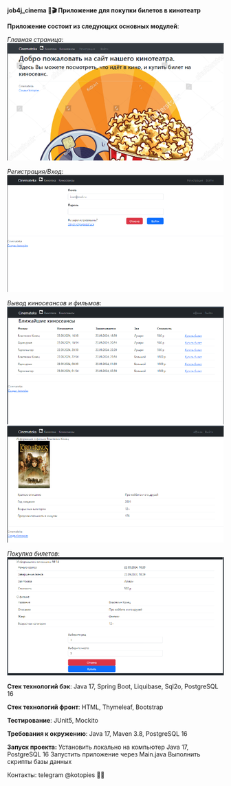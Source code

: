 **job4j_cinema 🎦🎬 Приложение для покупки билетов в кинотеатр**

**Приложение состоит из следующих основных модулей**:

_Главная страница_:
![img.png](screenshots/img.png)

_Регистрация/Вход_:
![img_1.png](screenshots/img_1.png)

_Вывод киносеансов и фильмов_:
![img_2.png](screenshots/img_2.png)
![img_3.png](screenshots/img_3.png)

_Покупка билетов_:
![img_4.png](screenshots/img_4.png)



**Стек технологий бэк**: Java 17, Spring Boot, Liquibase, Sql2o, PostgreSQL 16

**Стек технологий фронт**: HTML, Thymeleaf, Bootstrap

**Тестирование**: JUnit5, Mockito

**Требования к окружению**: Java 17, Maven 3.8, PostgreSQL 16

**Запуск проекта:** 
Установить локально на компьютер Java 17, PostgreSQL 16
Запустить приложение через Main.java
Выполнить скрипты базы данных

Контакты: telegram @kotopies 🐱‍👤
